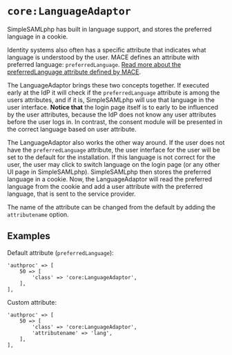 `core:LanguageAdaptor`
======================

SimpleSAMLphp has built in language support, and stores the preferred language in a cookie.

Identity systems also often has a specific attribute that indicates what language is understood by the user.
MACE defines an attribute with preferred language: `preferredLanguage`.
[Read more about the preferredLanguage attribute defined by MACE](https://tools.ietf.org/html/rfc2798#section-2.7).

The LanguageAdaptor brings these two concepts together.
If executed early at the IdP it will check if the `preferredLanguage` attribute is among the users attributes, and if it is, SimpleSAMLphp will use that language in the user interface.
**Notice that** the login page itself is to early to be influenced by the user attributes, because the IdP does not know any user attributes before the user logs in.
In contrast, the consent module will be presented in the correct language based on user attribute.

The LanguageAdaptor also works the other way around.
If the user does not have the `preferredLanguage` attribute, the user interface for the user will be set to the default for the installation.
If this language is not correct for the user, the user may click to switch language on the login page (or any other UI page in SimpleSAMLphp).
SimpleSAMLphp then stores the preferred language in a cookie.
Now, the LanguageAdaptor will read the preferred language from the cookie and add a user attribute with the preferred language, that is sent to the service provider.

The name of the attribute can be changed from the default by adding the `attributename` option.


Examples
--------

Default attribute (`preferredLanguage`):

    'authproc' => [
        50 => [
            'class' => 'core:LanguageAdaptor',
        ],
    ],

Custom attribute:

    'authproc' => [
        50 => [
            'class' => 'core:LanguageAdaptor',
            'attributename' => 'lang',
        ],
    ],
